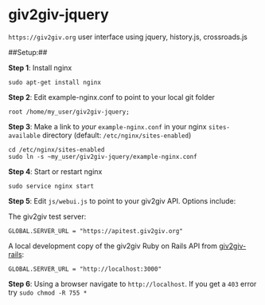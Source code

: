 giv2giv-jquery
==============

`https://giv2giv.org` user interface using jquery, history.js, crossroads.js

##Setup:##

**Step 1**: Install nginx

	sudo apt-get install nginx

**Step 2**: Edit example-nginx.conf to point to your local git folder

	root /home/my_user/giv2giv-jquery;

**Step 3**: Make a link to *your* `example-nginx.conf` in your nginx `sites-available` directory (default: `/etc/nginx/sites-enabled`)

	cd /etc/nginx/sites-enabled
	sudo ln -s ~my_user/giv2giv-jquery/example-nginx.conf

**Step 4**: Start or restart nginx

	sudo service nginx start

**Step 5**: Edit `js/webui.js` to point to your giv2giv API. Options include:

The giv2giv test server:

	GLOBAL.SERVER_URL = "https://apitest.giv2giv.org"

A local development copy of the giv2giv Ruby on Rails API from [giv2giv-rails](https://github.com/giv2giv/giv2giv-rails):

	GLOBAL.SERVER_URL = "http://localhost:3000"

**Step 6**: Using a browser navigate to `http://localhost`. If you get a `403` error try `sudo chmod -R 755 *`